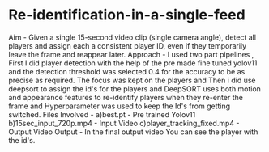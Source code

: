 # Re-identification-in-a-single-feed
Aim - 
Given a single 15-second video clip (single camera angle), detect all players and assign each a consistent player ID, even if they temporarily leave the frame and reappear later.
Approach - 
I used two part pipelines , First I did player detection with the help of the pre made fine tuned yolov11 and the detection threshold was selected 0.4 for the accuracy to be as precise as required. The focus was kept on the players and Then i did use deepsort to assign the id's for the players and DeepSORT uses both motion and appearance features to re-identify players when they re-enter the frame and Hyperparameter was used to keep the Id's from getting switched.
Files Involved - 
a)best.pt - Pre trained Yolov11
b)15sec_input_720p.mp4 - Input Video
c)player_tracking_fixed.mp4 - Output Video
Output - 
In the final output video You can see the player with the id's.
